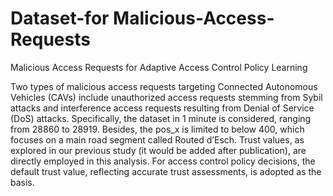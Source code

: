 # Dataset-for Malicious-Access-Requests
Malicious Access Requests for Adaptive Access Control Policy Learning 

Two types of malicious access requests targeting Connected Autonomous Vehicles (CAVs) include unauthorized access requests stemming from Sybil attacks and interference access requests resulting from Denial of Service (DoS) attacks. Specifically, the dataset in 1 minute is considered, ranging from 28860 to 28919. Besides, the pos_x is limited to below 400, which focuses on a main road segment called Routed d’Esch. Trust values, as explored in our previous study (it would be added after publication), are directly employed in this analysis. For access control policy decisions, the default trust value, reflecting accurate trust assessments, is adopted as the basis.

